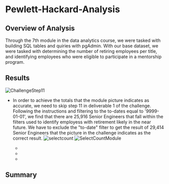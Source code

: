 # Pewlett-Hackard-Analysis

## Overview of Analysis
Through the 7th module in the data analytics course, we were tasked with building SQL tables and quiries with pgAdmin.  With our base dataset, we were tasked with determining the number of retiring employees per title, and identifying employees who were eligible to participate in a mentorship program. 

## Results

![ChallengeStep11](https://user-images.githubusercontent.com/88443672/146458098-53ef4f1c-89d3-45ff-85e3-743a74ae3b66.png)


- In order to achieve the totals that the module picture indicates as accurate, we need to skip step 11 in deliverable 1 of the challenge.  Following the instructions and filtering to the to-dates equal to '9999-01-01', we find that there are 25,916 Senior Engineers that fall within the filters used to identify employess with retirement likely in the near future.  We have to exclude the "to-date" filter to get the result of 29,414 Senior Engineers that the picture in the challenge indicates as the correct result.
![selectcount](https://user-images.githubusercontent.com/88443672/146458893-fdfe56d1-170c-4b19-b3d3-59d29ebde1f6.png)
![SelectCountModule](https://user-images.githubusercontent.com/88443672/146458900-dc20f13b-e9ec-4945-a1bb-00048b6c0f68.png)


  -
  -
  -
  
## Summary
